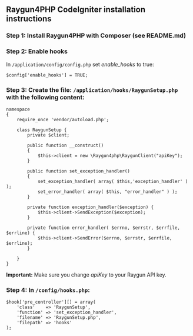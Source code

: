 ## Raygun4PHP CodeIgniter installation instructions

### Step 1: Install Raygun4PHP with Composer (see README.md)

### Step 2: Enable hooks

In `/application/config/config.php` set *enable_hooks* to true:

```
$config['enable_hooks'] = TRUE;
```

### Step 3: Create the file: `/application/hooks/RaygunSetup.php` with the following content:

```
namespace
{
    require_once 'vendor/autoload.php';

    class RaygunSetup {
        private $client;

        public function __construct()
        {
            $this->client = new \Raygun4php\RaygunClient("apiKey");
        }

        public function set_exception_handler()
        {
            set_exception_handler( array( $this,'exception_handler' ) );
            set_error_handler( array( $this, "error_handler" ) );
        }

        private function exception_handler($exception) {
            $this->client->SendException($exception);
        }

        private function error_handler( $errno, $errstr, $errfile, $errline) {
            $this->client->SendError($errno, $errstr, $errfile, $errline);
        }

    }
}
```

**Important:** Make sure you change *apiKey* to your Raygun API key.

### Step 4: In `/config/hooks.php`:

```
$hook['pre_controller'][] = array(
    'class'    => 'RaygunSetup',
    'function' => 'set_exception_handler',
    'filename' => 'RaygunSetup.php',
    'filepath' => 'hooks'
);
```